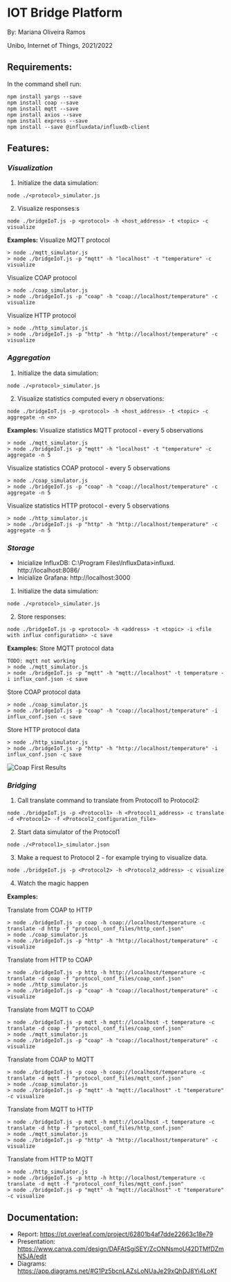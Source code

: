 # IOT Bridge Platform
By: Mariana Oliveira Ramos

Unibo, Internet of Things, 2021/2022

## Requirements:
In the command shell run: 
```
npm install yargs --save 
npm install coap --save 
npm install mqtt --save
npm install axios --save
npm install express --save
npm install --save @influxdata/influxdb-client
```
## Features:


### *Visualization*

1. Initialize the data simulation:
```
node ./<protocol>_simulator.js
```
2. Visualize responses:s
```
node ./bridgeIoT.js -p <protocol> -h <host_address> -t <topic> -c visualize
```
**Examples:**
Visualize MQTT protocol
```
> node ./mqtt_simulator.js
> node ./bridgeIoT.js -p "mqtt" -h "localhost" -t "temperature" -c visualize
```
Visualize COAP protocol
```
> node ./coap_simulator.js
> node ./bridgeIoT.js -p "coap" -h "coap://localhost/temperature" -c visualize
```
Visualize HTTP protocol
```
> node ./http_simulator.js
> node ./bridgeIoT.js -p "http" -h "http://localhost/temperature" -c visualize
```
### *Aggregation*

1. Initialize the data simulation:
```
node ./<protocol>_simulator.js
```
2. Visualize statistics computed every *n* observations:
```
node ./bridgeIoT.js -p <protocol> -h <host_address> -t <topic> -c aggregate -n <n>
```
**Examples:**
Visualize statistics MQTT protocol - every 5 observations
```
> node ./mqtt_simulator.js
> node ./bridgeIoT.js -p "mqtt" -h "localhost" -t "temperature" -c aggregate -n 5
```
Visualize statistics COAP protocol - every 5 observations
```
> node ./coap_simulator.js
> node ./bridgeIoT.js -p "coap" -h "coap://localhost/temperature" -c aggregate -n 5
```
Visualize statistics HTTP protocol - every 5 observations
```
> node ./http_simulator.js
> node ./bridgeIoT.js -p "http" -h "http://localhost/temperature" -c aggregate -n 5
```

### *Storage*

- Inicialize InfluxDB: C:\Program Files\InfluxData>influxd. http://localhost:8086/
- Inicialize Grafana: http://localhost:3000 

1. Initialize the data simulation:
```
node ./<protocol>_simulator.js
```
2. Store responses:
```
node ./bridgeIoT.js -p <protocol> -h <address> -t <topic> -i <file with influx configuration> -c save
```
**Examples:**
Store MQTT protocol data
```
TODO: mqtt not working
> node ./mqtt_simulator.js
> node ./bridgeIoT.js -p "mqtt" -h "mqtt://localhost" -t temperature -i influx_conf.json -c save
```
Store COAP protocol data
```
> node ./coap_simulator.js
> node ./bridgeIoT.js -p "coap" -h "coap://localhost/temperature" -i influx_conf.json -c save
```
Store HTTP protocol data
```
> node ./http_simulator.js
> node ./bridgeIoT.js -p "http" -h "http://localhost/temperature" -i influx_conf.json -c save
```

![Coap First Results](C:\Users\Utilizador\Desktop\4ano\iot\Iot_bridge\img\coap_first.png)

### *Bridging*

1. Call translate command to translate from Protocol1 to Protocol2:
```
node ./bridgeIoT.js -p <Protocol1> -h <Protocol1_address> -c translate -d <Protocol2> -f <Protocol2_configuration_file>
```
2. Start data simulator of the Protocol1
```
node ./<Protocol1>_simulator.json 
```
3. Make a request to Protocol 2 - for example trying to visualize data.
```
node ./bridgeIoT.js -p <Protocol2> -h <Protocol2_address> -c visualize
```
4. Watch the magic happen

**Examples:**

Translate from COAP to HTTP
```
> node ./bridgeIoT.js -p coap -h coap://localhost/temperature -c translate -d http -f "protocol_conf_files/http_conf.json"
> node ./coap_simulator.js 
> node ./bridgeIoT.js -p "http" -h "http://localhost/temperature" -c visualize
```
Translate from HTTP to COAP
```
> node ./bridgeIoT.js -p http -h http://localhost/temperature -c translate -d coap -f "protocol_conf_files/coap_conf.json"
> node ./http_simulator.js 
> node ./bridgeIoT.js -p "coap" -h "coap://localhost/temperature" -c visualize
```
Translate from MQTT to COAP
```
> node ./bridgeIoT.js -p mqtt -h mqtt://localhost -t temperature -c translate -d coap -f "protocol_conf_files/coap_conf.json"
> node ./mqtt_simulator.js 
> node ./bridgeIoT.js -p "coap" -h "coap://localhost/temperature" -c visualize
```
Translate from COAP to MQTT
```
> node ./bridgeIoT.js -p coap -h coap://localhost/temperature -c translate -d mqtt -f "protocol_conf_files/mqtt_conf.json"
> node ./coap_simulator.js
> node ./bridgeIoT.js -p "mqtt" -h "mqtt://localhost" -t "temperature" -c visualize
```
Translate from MQTT to HTTP
```
> node ./bridgeIoT.js -p mqtt -h mqtt://localhost -t temperature -c translate -d http -f "protocol_conf_files/http_conf.json"
> node ./mqtt_simulator.js
> node ./bridgeIoT.js -p "http" -h "http://localhost/temperature" -c visualize
```
Translate from HTTP to MQTT
```
> node ./http_simulator.js
> node ./bridgeIoT.js -p http -h http://localhost/temperature -c translate -d mqtt -f "protocol_conf_files/mqtt_conf.json"
> node ./bridgeIoT.js -p "mqtt" -h "mqtt://localhost" -t "temperature" -c visualize
```

## Documentation:

- Report: https://pt.overleaf.com/project/62801b4af7dde22663c18e79
- Presentation: https://www.canva.com/design/DAFAtSgiSEY/ZcONNsmoU42DTMfDZmNSJA/edit
- Diagrams: https://app.diagrams.net/#G1Pz5bcnLAZsLoNUaJe29xQhDJ8Yi4LoKf